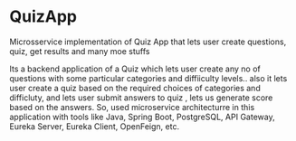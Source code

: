 # QuizApp
Microsservice implementation of Quiz App that lets user create questions, quiz, get results and many moe stuffs


Its a backend application of a Quiz which lets user create any no of questions with some particular categories and diffiiculty levels.. also it lets user create a quiz based on the required choices of categories and difficluty, and lets user submit answers to quiz , lets us generate score based on the answers.
So, used microservice architecturre in this application with tools like Java, Spring Boot, PostgreSQL, API Gateway, Eureka Server, Eureka Client, OpenFeign, etc.
